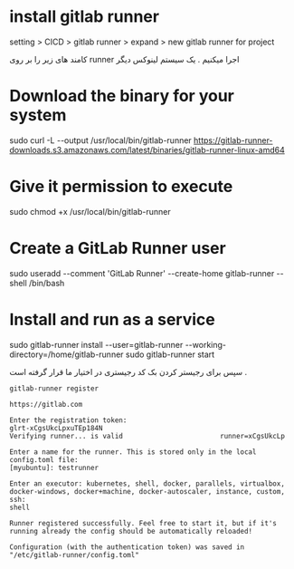 # install gitlab runner

setting > CICD > gitlab runner > expand > new gitlab runner for project


کامند های زیر را بر روی runner اجرا میکنیم . یک سیستم لینوکس دیگر

# Download the binary for your system
sudo curl -L --output /usr/local/bin/gitlab-runner https://gitlab-runner-downloads.s3.amazonaws.com/latest/binaries/gitlab-runner-linux-amd64

# Give it permission to execute
sudo chmod +x /usr/local/bin/gitlab-runner

# Create a GitLab Runner user
sudo useradd --comment 'GitLab Runner' --create-home gitlab-runner --shell /bin/bash

# Install and run as a service
sudo gitlab-runner install --user=gitlab-runner --working-directory=/home/gitlab-runner
sudo gitlab-runner start

سپس برای رجیستر کردن بک کد رجیستری در اختیار ما قرار گرفته است .


```
gitlab-runner register

https://gitlab.com

Enter the registration token:
glrt-xCgsUkcLpxuTEp184N
Verifying runner... is valid                        runner=xCgsUkcLp

Enter a name for the runner. This is stored only in the local config.toml file:
[myubuntu]: testrunner

Enter an executor: kubernetes, shell, docker, parallels, virtualbox, docker-windows, docker+machine, docker-autoscaler, instance, custom, ssh:
shell

Runner registered successfully. Feel free to start it, but if it's running already the config should be automatically reloaded!

Configuration (with the authentication token) was saved in "/etc/gitlab-runner/config.toml"

```
